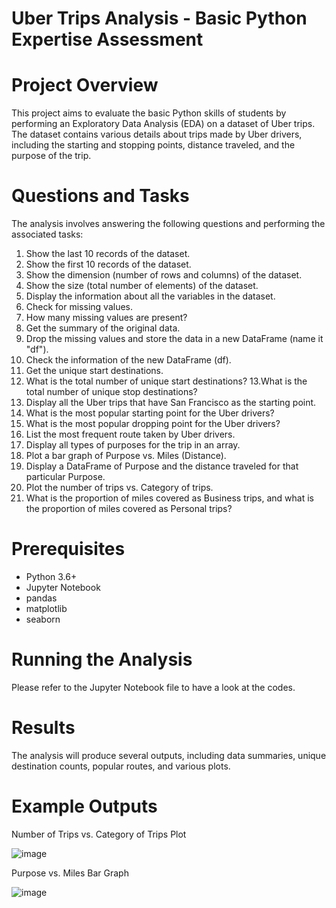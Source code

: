 # Uber Trips Analysis - Basic Python Expertise Assessment
# Project Overview 
This project aims to evaluate the basic Python skills of students by performing an Exploratory Data Analysis (EDA) on a dataset of Uber trips. The dataset contains various details about trips made by Uber drivers, including the starting and stopping points, distance traveled, and the purpose of the trip.
# Questions and Tasks
The analysis involves answering the following questions and performing the associated tasks:

1. Show the last 10 records of the dataset.
2. Show the first 10 records of the dataset.
3. Show the dimension (number of rows and columns) of the dataset.
4. Show the size (total number of elements) of the dataset.
5. Display the information about all the variables in the dataset.
6. Check for missing values.
7. How many missing values are present?
8. Get the summary of the original data.
9. Drop the missing values and store the data in a new DataFrame (name it "df").
10. Check the information of the new DataFrame (df).
11. Get the unique start destinations.
12. What is the total number of unique start destinations?
13.What is the total number of unique stop destinations?
14. Display all the Uber trips that have San Francisco as the starting point.
15. What is the most popular starting point for the Uber drivers?
16. What is the most popular dropping point for the Uber drivers?
17. List the most frequent route taken by Uber drivers.
18. Display all types of purposes for the trip in an array.
19. Plot a bar graph of Purpose vs. Miles (Distance).
20. Display a DataFrame of Purpose and the distance traveled for that particular Purpose.
21. Plot the number of trips vs. Category of trips.
22. What is the proportion of miles covered as Business trips, and what is the proportion of miles covered as Personal trips?
# Prerequisites
* Python 3.6+
* Jupyter Notebook
* pandas
* matplotlib
* seaborn
# Running the Analysis
Please refer to the Jupyter Notebook file to have a look at the codes.
# Results
The analysis will produce several outputs, including data summaries, unique destination counts, popular routes, and various plots.
# Example Outputs

Number of Trips vs. Category of Trips Plot

![image](https://github.com/nit-stack/Uber-Trips-Analysis---Basic-Python-Expertise-Assessment/assets/174468592/8032b9d0-8b83-4de0-98fe-b35511a90109)

Purpose vs. Miles Bar Graph

![image](https://github.com/nit-stack/Uber-Trips-Analysis---Basic-Python-Expertise-Assessment/assets/174468592/2dafd1bd-5aed-42ec-aa37-da261d4ca13e)
